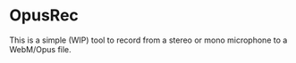 # OpusRec

This is a simple (WIP) tool to record from a stereo or mono microphone to a WebM/Opus file.
